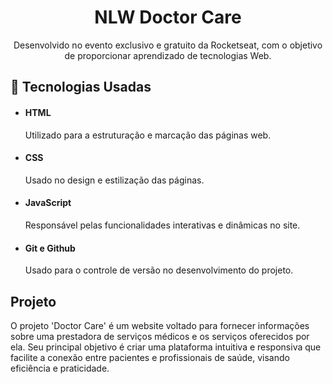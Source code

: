 <h1 align="center"> NLW Doctor Care</h1>

<p align="center">
Desenvolvido no evento exclusivo e gratuito da Rocketseat, com o objetivo de proporcionar aprendizado de tecnologias Web.
</p>

## 🚀 Tecnologias Usadas

- <h4>HTML</h4> Utilizado para a estruturação e marcação das páginas web.
- <h4>CSS</h4> Usado no design e estilização das páginas.
- <h4>JavaScript</h4> Responsável pelas funcionalidades interativas e dinâmicas no site.
- <h4>Git e Github</h4> Usado para o controle de versão no desenvolvimento do projeto.

## Projeto

O projeto 'Doctor Care' é um website voltado para fornecer informações sobre uma prestadora de serviços médicos e os serviços oferecidos por ela. Seu principal objetivo é criar uma plataforma intuitiva e responsiva que facilite a conexão entre pacientes e profissionais de saúde, visando eficiência e praticidade.

